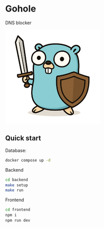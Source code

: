 # Gohole

DNS blocker

<img src="frontend/public/gohole.png" alt="screenshot" width="300"/>

## Quick start

Database:

```bash
docker compose up -d
```

Backend

```bash
cd backend
make setup
make run
```

Frontend

```bash
cd frontend
npm i
npm run dev
```
